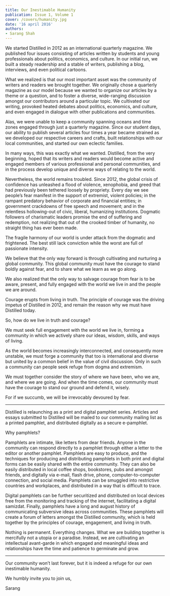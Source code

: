 ```yaml
---
title: Our Inestimable Humanity
publication: Issue 1, Volume 1
cover: /covers/humanity.jpg
date: '16 april 2016'
authors:
- Sarang Shah
---
```


We started Distilled in 2012 as an international quarterly magazine. We published four issues consisting of articles written by students and young professionals about politics, economics, and culture. In our initial run, we built a steady readership and a stable of writers, publishing a blog, interviews, and even political cartoons.

What we realized is that our most important asset was the community of writers and readers we brought together. We originally chose a quarterly magazine as our model because we wanted to organize our articles by a theme or a question, and to foster a diverse, wide-ranging discussion
amongst our contributors around a particular topic. We cultivated our writing, provoked heated debates about politics, economics, and culture, and even engaged in dialogue with other publications and communities.

Alas, we were unable to keep a community spanning oceans and time zones engaged through just a quarterly magazine. Since our student days, our ability to publish several articles four times a year became strained as we developed our respective careers and crafts, built relationships with
our local communities, and started our own eclectic families.

In many ways, this was exactly what we wanted. Distilled, from the very beginning, hoped that its writers and readers would become active and engaged members of various professional and personal communities, and in the process develop unique and diverse ways of relating to the world.

Nevertheless, the world remains troubled. Since 2012, the global crisis of confidence has unleashed a flood of violence, xenophobia, and greed that had previously been tethered loosely by propriety. Every day we see people’s fear manifest in the support of extremist, violent policies; in the rampant predatory behavior of corporate and financial entities; in government crackdowns of free speech and movement; and in the relentless hollowing-out of civic, liberal, humanizing institutions. Dogmatic followers of charismatic leaders promise the end of suffering and redemption, not realizing that out of the crooked timber of humanity, no straight thing has ever been made.

The fragile harmony of our world is under attack from the dogmatic and frightened. The best still lack conviction while the worst are full of passionate intensity.

We believe that the only way forward is through cultivating and nurturing a global community. This global community must have the courage to stand boldly against fear, and to share what we learn as we go along.

We also realized that the only way to salvage courage from fear is to be aware, present, and fully engaged with the world we live in and the people we are around.

Courage erupts from living in truth. The principle of courage was the driving impetus of Distilled in 2012, and remain the reason why we must have Distilled today.

So, how do we live in truth and courage?

We must seek full engagement with the world we live in, forming a community in which we actively share our ideas, wisdom, skills, and ways of living.

As the world becomes increasingly interconnected, and consequently more unstable, we must forge a community that too is international and diverse but united by a common belief in the value of civil discussion. Only in such a community can people seek refuge from dogma and extremism.

We must together consider the story of where we have been, who we are, and where we are going. And when the time comes, our community must have the courage to stand our ground and defend it, wisely.

For if we succumb, we will be irrevocably devoured by fear.

---

Distilled is relaunching as a print and digital pamphlet series. Articles and essays submitted to Distilled will be mailed to our community mailing list as a printed pamphlet, and distributed digitally as a secure e-pamphlet.

Why pamphlets?

Pamphlets are intimate, like letters from dear friends. Anyone in the community can respond directly to a pamphlet through either a letter to the editor or another pamphlet. Pamphlets are easy to produce, and the techniques for producing and distributing pamphlets in both print and digital forms can be easily shared with the entire community. They can also be easily distributed in local coffee shops, bookstores, pubs and amongst friends, and digitally via e-mail, flash drive, phone, computer-to-computer connection, and social media. Pamphlets can be smuggled into restrictive countries and workplaces, and distributed in a way that is difficult to trace.

Digital pamphlets can be further securitized and distributed on local devices free from the monitoring and tracking of the internet, facilitating a digital samizdat. Finally, pamphlets have a long and august history of communicating subversive ideas across communities. These pamphlets will create a forum of letters amongst the Distilled community, which is held together by the principles of courage, engagement, and living in truth.

Nothing is permanent. Everything changes. What we are building together is mercifully not a utopia or a paradise. Instead, we are cultivating an intellectual avant-garde in which engaged and meaningful ideas and relationships have the time and patience to germinate and grow.

---

Our community won’t last forever, but it is indeed a refuge for our own inestimable humanity.

We humbly invite you to join us,

Sarang
